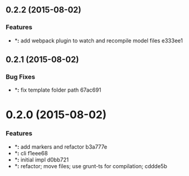 <a name="0.2.2"></a>
## 0.2.2 (2015-08-02)


### Features

* ***:** add webpack plugin to watch and recompile model files e333ee1



<a name="0.2.1"></a>
## 0.2.1 (2015-08-02)


### Bug Fixes

* ***:** fix template folder path 67ac691



<a name="0.2.0"></a>
# 0.2.0 (2015-08-02)


### Features

* ***:** add markers and refactor b3a777e
* ***:** cli f1eee68
* ***:** initial impl d0bb721
* ***:** refactor; move files; use grunt-ts for compilation; cddde5b



